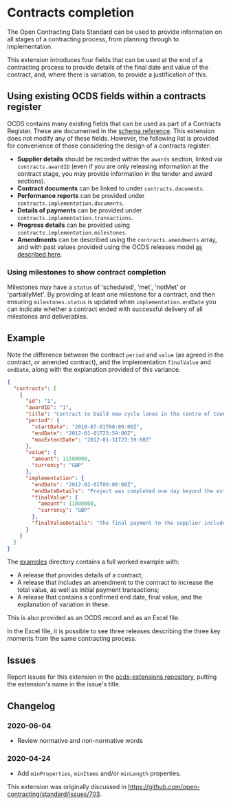 # Contracts completion

The Open Contracting Data Standard can be used to provide information on all stages of a contracting process, from planning through to implementation.

This extension introduces four fields that can be used at the end of a contracting process to provide details of the final date and value of the contract, and, where there is variation, to provide a justification of this.

## Using existing OCDS fields within a contracts register

OCDS contains many existing fields that can be used as part of a Contracts Register. These are documented in the [schema reference](https://standard.open-contracting.org/latest/en/schema/reference/). This extension does not modify any of these fields. However, the following list is provided for convenience of those considering the design of a contracts register:

- **Supplier details**  should be recorded within the `awards` section, linked via `contracts.awardID` (even if you are only releasing information at the contract stage, you may provide information in the tender and award sections).
- **Contract documents** can be linked to under `contracts.documents`.
- **Performance reports** can be provided under `contracts.implementation.documents`.
- **Details of payments** can be provided under `contracts.implementation.transactions`.
- **Progress details** can be provided using `contracts.implementation.milestones`.
- **Amendments** can be described using the `contracts.amendments` array, and with past values provided using the OCDS releases model [as described here](https://standard.open-contracting.org/latest/en/implementation/amendments/).

### Using milestones to show contract completion

Milestones may have a `status` of 'scheduled', 'met', 'notMet' or 'partiallyMet'. By providing at least one milestone for a contract, and then ensuring `milestones.status` is updated when `implementation.endDate` you can indicate whether a contract ended with successful delivery of all milestones and deliverables.

## Example

Note the difference between the contract `period` and `value` (as agreed in the contract, or amended contract), and the implementation `finalValue` and `endDate`, along with the explanation provided of this variance.

```json
{
  "contracts": [
    {
      "id": "1",
      "awardID": "1",
      "title": "Contract to build new cycle lanes in the centre of town.",
      "period": {
        "startDate": "2010-07-01T00:00:00Z",
        "endDate": "2012-01-01T23:59:00Z",
        "maxExtentDate": "2012-01-31T23:59:00Z"
      },
      "value": {
        "amount": 11500000,
        "currency": "GBP"
      },
      "implementation": {
        "endDate": "2012-02-01T00:00:00Z",
        "endDateDetails": "Project was completed one day beyond the extended deadline.",
        "finalValue": {
          "amount": 11800000,
          "currency": "GBP"
        },
        "finalValueDetails": "The final payment to the supplier included a compensation payment triggered by the local authority failure to provide work permits on schedule."
      }
    }
  ]
}
```

The [examples](https://github.com/open-contracting-extensions/ocds_contract_completion_extension/tree/master/examples) directory contains a full worked example with:

- A release that provides details of a contract;
- A release that includes an amendment to the contract to increase the total value, as well as initial payment transactions;
- A release that contains a confirmed end date, final value, and the explanation of variation in these.

This is also provided as an OCDS record and as an Excel file.

In the Excel file, it is possible to see three releases describing the three key moments from the same contracting process.

## Issues

Report issues for this extension in the [ocds-extensions repository](https://github.com/open-contracting/ocds-extensions/issues), putting the extension's name in the issue's title.

## Changelog

### 2020-06-04

- Review normative and non-normative words

### 2020-04-24

- Add `minProperties`, `minItems` and/or `minLength` properties.

This extension was originally discussed in <https://github.com/open-contracting/standard/issues/703>.
